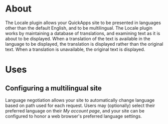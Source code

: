 About
=====

The Locale plugin allows your QuickApps site to be presented in languages other
than the default English, and to be multilingual. The Locale plugin works by
maintaining a database of translations, and examining text as it is about to be
displayed. When a translation of the text is available in the language to be
displayed, the translation is displayed rather than the original text. When a
translation is unavailable, the original text is displayed.


Uses
====


Configuring a multilingual site
-------------------------------

Language negotiation allows your site to automatically change language based on
path used for each request. Users may (optionally) select their preferred language
on their _My account page_, and your site can be configured to honor a web
browser's preferred language settings.